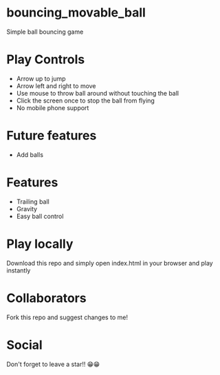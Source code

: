 # bouncing_movable_ball
Simple ball bouncing game

# Play Controls
- Arrow up to jump
- Arrow left and right to move
- Use mouse to throw ball around without touching the ball
- Click the screen once to stop the ball from flying
- No mobile phone support

# Future features
- Add balls

# Features
- Trailing ball
- Gravity
- Easy ball control

# Play locally
Download this repo and simply open index.html in your browser and play instantly

# Collaborators
Fork this repo and suggest changes to me!

# Social
Don't forget to leave a star!! 😁😁